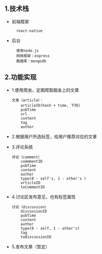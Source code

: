 ## 1.技术栈
* 前端框架
        
        react-native
        
* 后台
        
        使用node.js
        网络框架：express
        数据库：mongodb
        
## 2.功能实现
* 1.使用爬虫，定期爬取掘金上的文章
    ```
    文章（article）：
        articleID(hash + time, 下同)
        pubTime
        url
        content
        tag
        author
    ```
    
* 2.根据用户所选标签，给用户推荐对应的文章

* 3.评论系统
    ```
    评论（comment）
        commmentID
        pubTime
        content
        author
        type(0 - self's, 1 - other's )
        articleID
        toCommentID
    ```

* 4.讨论区发布意见，也有标签属性
    ```
    讨论（discussion）
        discussionID
        pubTime
        content
        author
        type(0 - self, 1 - other's)
        tag
        toDiscussionID
    ```
    
* 5.发布文章（暂定）